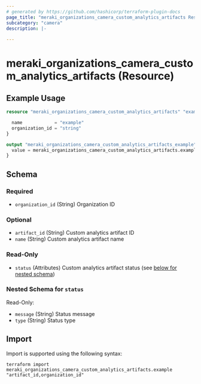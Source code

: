 ```yaml
---
# generated by https://github.com/hashicorp/terraform-plugin-docs
page_title: "meraki_organizations_camera_custom_analytics_artifacts Resource - terraform-provider-meraki"
subcategory: "camera"
description: |-
  
---
```


# meraki_organizations_camera_custom_analytics_artifacts (Resource)



## Example Usage

```terraform
resource "meraki_organizations_camera_custom_analytics_artifacts" "example" {

  name            = "example"
  organization_id = "string"
}

output "meraki_organizations_camera_custom_analytics_artifacts_example" {
  value = meraki_organizations_camera_custom_analytics_artifacts.example
}
```

<!-- schema generated by tfplugindocs -->
## Schema

### Required

- `organization_id` (String) Organization ID

### Optional

- `artifact_id` (String) Custom analytics artifact ID
- `name` (String) Custom analytics artifact name

### Read-Only

- `status` (Attributes) Custom analytics artifact status (see [below for nested schema](#nestedatt--status))

<a id="nestedatt--status"></a>
### Nested Schema for `status`

Read-Only:

- `message` (String) Status message
- `type` (String) Status type

## Import

Import is supported using the following syntax:

```shell
terraform import meraki_organizations_camera_custom_analytics_artifacts.example "artifact_id,organization_id"
```
